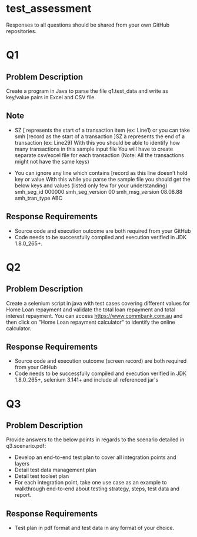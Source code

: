 # test_assessment
Responses to all questions should be shared from your own GitHub repositories.

# Q1
## Problem Description
Create a program in Java to parse the file q1.test_data and write as key/value pairs in Excel and CSV file.
## Note
- SZ  [ represents the start of a transaction item (ex: Line1)  or you can take smh [record as the start of a transaction
]SZ à represents the end of a transaction (ex: Line29)
With this you should be able to identify how many transactions in this sample input file
You will have to create separate csv/excel file for each transaction (Note: All the transactions might not have the same keys)

- You can ignore any line which contains [record as this line doesn’t hold key or value
With this while you parse the sample file you should get the below keys and values (listed only few for your understanding)
smh_seg_id 000000
smh_seg_version 00
smh_msg_version 08.08.88
smh_tran_type ABC


## Response Requirements
- Source code and execution outcome are both required from your GitHub
- Code needs to be successfully compiled and execution verified in JDK 1.8.0_265+.

# Q2
## Problem Description
Create a selenium script in java with test cases covering different values for Home Loan repayment and validate the total loan repayment and total interest repayment. You can access https://www.commbank.com.au and then click on "Home Loan repayment calculator" to identify the online calculator.

## Response Requirements
- Source code and execution outcome (screen record) are both required from your GitHub
- Code needs to be successfully compiled and execution verified in JDK 1.8.0_265+, selenium 3.141+ and include all referenced jar's

# Q3
## Problem Description
Provide answers to the below points in regards to the scenario detailed in q3.scenario.pdf:
- Develop an end-to-end test plan to cover all integration points and layers
- Detail test data management plan
- Detail test toolset plan
- For each integration point, take one use case as an example to walkthrough end-to-end about testing strategy, steps, test data and report.

## Response Requirements
- Test plan in pdf format and test data in any format of your choice.
